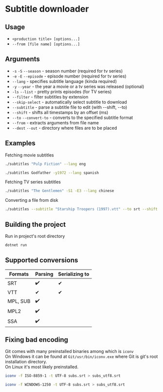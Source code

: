 ﻿# Subtitle downloader

## Usage
- `<production title> [options...]`
- `--from [file name] [options...]`

## Arguments
- `-s` `-S` `--season` - season number (required for tv series)
- `-e` `-E` `--episode` - episode number (required for tv series)
- `--lang` - specifies subtitle language (kinda required)
- `-y` `--year` - the year a movie or a tv series was released (optional)
- `-ls` `--list` - pretty prints episodes (for TV series)
- `--filter` - filter subtitles by extension
- `--skip-select` - automatically select subtitle to download
- `--subtitle` - parse a subtitle file to edit (with --shift, --to)
- `--shift` - shifts all timestamps by an offset (ms)
- `--to` `--convert-to` - converts to the specified subtitle format
- `--from` - extracts arguments from file name
- `--dest` `--out` - directory where files are to be placed

## Examples

Fetching movie subtitles

```bash
./subtitles "Pulp Fiction" --lang eng
```

```bash
./subtitles Godfather -y1972 --lang spanish
```

Fetching TV series subtitles
```bash
./subtitles "The Gentlemen" -S1 -E3 --lang chinese
```

Converting a file from disk
```bash
./subtitles --subtitle "Starship Troopers (1997).vtt" --to srt --shift +4500
```

## Building the project
Run in project's root directory
```bash
dotnet run
```

## Supported conversions

| Formats  | Parsing | Serializing to |
|----------|---------|----------------|
| SRT      | ✔️      | ️✔             |
| VTT      | ️✔      | ✔              |
| MPL, SUB | ✔️      | ️              |
| MPL2     | ✔️      | ️              |
| SSA      | ✔️      | ️              |


## Fixing bad encoding
Git comes with many preinstalled binaries among which is `iconv` <br>
On Windows it can be found at `Git/usr/bin/iconv.exe` where Git is git's root installation directory. <br>
On Linux it's most likely preinstalled.

```bash
iconv -f ISO-8859-1 -t UTF-8 subs.srt > subs_utf8.srt
```
```bash
iconv -f WINDOWS-1250 -t UTF-8 subs.srt > subs_utf8.srt
```

